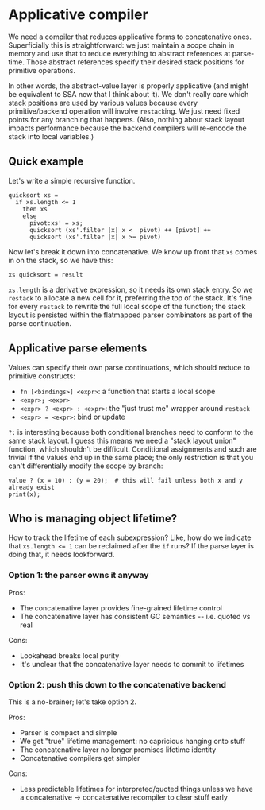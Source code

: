 # Applicative compiler
We need a compiler that reduces applicative forms to concatenative ones.
Superficially this is straightforward: we just maintain a scope chain in memory
and use that to reduce everything to abstract references at parse-time. Those
abstract references specify their desired stack positions for primitive
operations.

In other words, the abstract-value layer is properly applicative (and might be
equivalent to SSA now that I think about it). We don't really care which stack
positions are used by various values because every primitive/backend operation
will involve `restack`ing. We just need fixed points for any branching that
happens. (Also, nothing about stack layout impacts performance because the
backend compilers will re-encode the stack into local variables.)

## Quick example
Let's write a simple recursive function.

```
quicksort xs =
  if xs.length <= 1
    then xs
    else
      pivot:xs' = xs;
      quicksort (xs'.filter |x| x <  pivot) ++ [pivot] ++
      quicksort (xs'.filter |x| x >= pivot)
```

Now let's break it down into concatenative. We know up front that `xs` comes in
on the stack, so we have this:

```
xs quicksort = result
```

`xs.length` is a derivative expression, so it needs its own stack entry. So we
`restack` to allocate a new cell for it, preferring the top of the stack. It's
fine for every `restack` to rewrite the full local scope of the function; the
stack layout is persisted within the flatmapped parser combinators as part of
the parse continuation.

## Applicative parse elements
Values can specify their own parse continuations, which should reduce to
primitive constructs:

- `fn [<bindings>] <expr>`: a function that starts a local scope
- `<expr>; <expr>`
- `<expr> ? <expr> : <expr>`: the "just trust me" wrapper around `restack`
- `<expr> = <expr>`: bind or update

`?:` is interesting because both conditional branches need to conform to the
same stack layout. I guess this means we need a "stack layout union" function,
which shouldn't be difficult. Conditional assignments and such are trivial if
the values end up in the same place; the only restriction is that you can't
differentially modify the scope by branch:

```
value ? (x = 10) : (y = 20);  # this will fail unless both x and y already exist
print(x);
```

## Who is managing object lifetime?
How to track the lifetime of each subexpression? Like, how do we indicate that
`xs.length <= 1` can be reclaimed after the `if` runs? If the parse layer is
doing that, it needs lookforward.

### Option 1: the parser owns it anyway
Pros:

- The concatenative layer provides fine-grained lifetime control
- The concatenative layer has consistent GC semantics -- i.e. quoted vs real

Cons:

- Lookahead breaks local purity
- It's unclear that the concatenative layer needs to commit to lifetimes

### Option 2: push this down to the concatenative backend
This is a no-brainer; let's take option 2.

Pros:

- Parser is compact and simple
- We get "true" lifetime management: no capricious hanging onto stuff
- The concatenative layer no longer promises lifetime identity
- Concatenative compilers get simpler

Cons:

- Less predictable lifetimes for interpreted/quoted things unless we have a
  concatenative -> concatenative recompiler to clear stuff early
